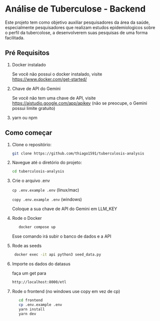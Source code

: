 # Análise de Tuberculose - Backend

Este projeto tem como objetivo auxiliar pesquisadores da área da saúde, especialmente pesquisadores que realizam estudos epidemiologicos sobre o perfil da tubercolose, a desenvolverem suas pesquisas de uma forma facilitada.

## Pré Requisitos

1. Docker instalado

   Se você não possui o docker instalado, visite https://www.docker.com/get-started/

2. Chave de API do Gemini

   Se você não tem uma chave de API, visite https://aistudio.google.com/app/apikey (não se preocupe, o Gemini possui limite gratuito)

3. yarn ou npm

## Como começar

1. Clone o repositório:

   ```bash
   git clone https://github.com/thiago1591/tuberculosis-analysis
   ```

2. Navegue até o diretório do projeto:

   ```bash
   cd tuberculosis-analysis
   ```

3. Crie o arquivo .env

   ```cp .env.example .env``` (linux/mac)


   ```copy .env.example .env``` (windows)

   Coloque a sua chave de API do Gemini em LLM_KEY

4. Rode o Docker
   ```bash
      docker compose up
   ```

   Esse comando irá subir o banco de dados e a API

5. Rode as seeds
   ```bash
    docker exec -it api python3 seed_data.py
   ```

6. Importe os dados do datasus

   faça um get para
   ```bash
   http://localhost:8000/etl
   ```

6. Rode o frontend (no windows use copy em vez de cp)
   ```bash
      cd frontend
      cp .env.example .env
      yarn install
      yarn dev
   ```

